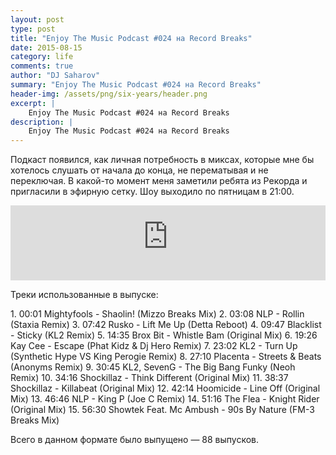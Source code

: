 ```yaml
---
layout: post
type: post
title: "Enjoy The Music Podcast #024 на Record Breaks"
date: 2015-08-15
category: life
comments: true
author: "DJ Saharov"
summary: "Enjoy The Music Podcast #024 на Record Breaks"
header-img: /assets/png/six-years/header.png
excerpt: |
    Enjoy The Music Podcast #024 на Record Breaks
description: |
    Enjoy The Music Podcast #024 на Record Breaks
---
```


<p>
<span class="firstcharacter">П</span>одкаст появился, как личная потребность в миксах, которые мне бы хотелось слушать от начала до конца, не перематывая и не переключая. В какой-то момент меня заметили ребята из Рекорда и пригласили в эфирную сетку. Шоу выходило по пятницам в 21:00.
</p>

<iframe width="100%" height="120" src="https://player-widget.mixcloud.com/widget/iframe/?hide_cover=1&feed=%2Fdjsaharovofficial%2Fenjoy-the-music-podcast-024%2F" frameborder="0" allow="encrypted-media; fullscreen; autoplay; idle-detection; speaker-selection; web-share;" ></iframe>

<p>Треки использованные в выпуске:</p>
1. 00:01 Mightyfools - Shaolin! (Mizzo Breaks Mix)
2. 03:08 NLP - Rollin (Staxia Remix)
3. 07:42 Rusko - Lift Me Up (Detta Reboot)
4. 09:47 Blacklist - Sticky (KL2 Remix)
5. 14:35 Brox Bit - Whistle Bam (Original Mix)
6. 19:26 Kay Cee - Escape (Phat Kidz & Dj Hero Remix)
7. 23:02 KL2 - Turn Up (Synthetic Hype VS King Perogie Remix)
8. 27:10 Placenta - Streets & Beats (Anonyms Remix)
9. 30:45 KL2, SevenG - The Big Bang Funky (Neoh Remix)
10. 34:16 Shockillaz - Think Different (Original Mix)
11. 38:37 Shockillaz - Killabeat (Original Mix)
12. 42:14 Hoomicide - Line Off (Original Mix)
13. 46:46 NLP - King P (Joe C Remix)
14. 51:16 The Flea - Knight Rider (Original Mix)
15. 56:30 Showtek Feat. Mc Ambush - 90s By Nature (FM-3 Breaks Mix)

<p>Всего в данном формате было выпущено &mdash; 88 выпусков.</p>
